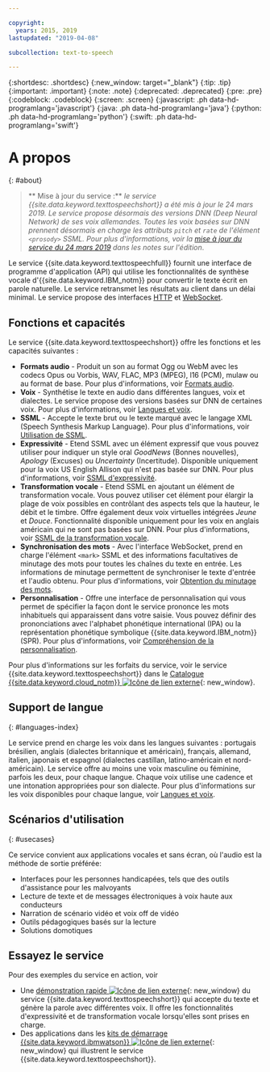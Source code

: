 ```yaml
---

copyright:
  years: 2015, 2019
lastupdated: "2019-04-08"

subcollection: text-to-speech

---
```


{:shortdesc: .shortdesc}
{:new_window: target="_blank"}
{:tip: .tip}
{:important: .important}
{:note: .note}
{:deprecated: .deprecated}
{:pre: .pre}
{:codeblock: .codeblock}
{:screen: .screen}
{:javascript: .ph data-hd-programlang='javascript'}
{:java: .ph data-hd-programlang='java'}
{:python: .ph data-hd-programlang='python'}
{:swift: .ph data-hd-programlang='swift'}

# A propos
{: #about}

> ** Mise à jour du service :** *le service {{site.data.keyword.texttospeechshort}} a été mis à jour le 24 mars 2019. Le service propose désormais des versions DNN (Deep Neural Network) de ses voix allemandes. Toutes les voix basées sur DNN prennent désormais en charge les attributs `pitch` et `rate` de l'élément `<prosody>` SSML. Pour plus d'informations, voir la [mise à jour du service du 24 mars 2019](/docs/services/text-to-speech/release-notes.html#March2019c) dans les notes sur l'édition*.

Le service {{site.data.keyword.texttospeechfull}} fournit une interface de programme d'application (API) qui utilise les fonctionnalités de synthèse vocale d'{{site.data.keyword.IBM_notm}} pour convertir le texte écrit en parole naturelle. Le service retransmet les résultats au client dans un délai minimal. Le service propose des interfaces [HTTP](/docs/services/text-to-speech/http.html) et [WebSocket](/docs/services/text-to-speech/websockets.html). 

## Fonctions et capacités

Le service {{site.data.keyword.texttospeechshort}} offre les fonctions et les capacités suivantes : 

-   **Formats audio** - Produit un son au format Ogg ou WebM avec les codecs Opus ou Vorbis, WAV, FLAC, MP3 (MPEG), l16 (PCM), mulaw ou au format de base. Pour plus d'informations, voir [Formats audio](/docs/services/text-to-speech/audio-formats.html).
-   **Voix** - Synthétise le texte en audio dans différentes langues, voix et dialectes. Le service propose des versions basées sur DNN de certaines voix. Pour plus d'informations, voir [Langues et voix](/docs/services/text-to-speech/voices.html).
-   **SSML** - Accepte le texte brut ou le texte marqué avec le langage XML (Speech Synthesis Markup Language). Pour plus d'informations, voir [Utilisation de SSML](/docs/services/text-to-speech/SSML.html).
-   **Expressivité** - Etend SSML avec un élément expressif que vous pouvez utiliser pour indiquer un style oral *GoodNews* (Bonnes nouvelles), *Apology* (Excuses) ou *Uncertainty* (Incertitude). Disponible uniquement pour la voix US English Allison qui n'est pas basée sur DNN. Pour plus d'informations, voir [SSML d'expressivité](/docs/services/text-to-speech/SSML-expressive.html).
-   **Transformation vocale** - Etend SSML en ajoutant un élément de transformation vocale. Vous pouvez utiliser cet élément pour élargir la plage de voix possibles en contrôlant des aspects tels que la hauteur, le débit et le timbre. Offre également deux voix virtuelles intégrées *Jeune* et *Douce*. Fonctionnalité disponible uniquement pour les voix en anglais américain qui ne sont pas basées sur DNN. Pour plus d'informations, voir [SSML de la transformation vocale](/docs/services/text-to-speech/SSML-transformation.html).
-   **Synchronisation des mots** - Avec l'interface WebSocket, prend en charge l'élément `<mark>` SSML et des informations facultatives de minutage des mots pour toutes les chaînes du texte en entrée. Les informations de minutage permettent de synchroniser le texte d'entrée et l'audio obtenu. Pour plus d'informations, voir [Obtention du minutage des mots](/docs/services/text-to-speech/word-timing.html).
-   **Personnalisation** - Offre une interface de personnalisation qui vous permet de spécifier la façon dont le service prononce les mots inhabituels qui apparaissent dans votre saisie. Vous pouvez définir des prononciations avec l'alphabet phonétique international (IPA) ou la représentation phonétique symbolique {{site.data.keyword.IBM_notm}} (SPR). Pour plus d'informations, voir [Compréhension de la personnalisation](/docs/services/text-to-speech/custom-intro.html).

Pour plus d'informations sur les forfaits du service, voir le service {{site.data.keyword.texttospeechshort}} dans le [Catalogue {{site.data.keyword.cloud_notm}} ![Icône de lien externe](../../icons/launch-glyph.svg "Icône de lien externe")](https://{DomainName}/catalog/services/text-to-speech){: new_window}.

## Support de langue 
{: #languages-index}

Le service prend en charge les voix dans les langues suivantes : portugais brésilien, anglais (dialectes britannique et américain), français, allemand, italien, japonais et espagnol (dialectes castillan, latino-américain et nord-américain). Le service offre au moins une voix masculine ou féminine, parfois les deux, pour chaque langue. Chaque voix utilise une cadence et une intonation appropriées pour son dialecte. Pour plus d'informations sur les voix disponibles pour chaque langue, voir [Langues et voix](/docs/services/text-to-speech/voices.html).

## Scénarios d'utilisation 
{: #usecases}

Ce service convient aux applications vocales et sans écran, où l'audio est la méthode de sortie préférée: 

-   Interfaces pour les personnes handicapées, tels que des outils d'assistance pour les malvoyants 
-   Lecture de texte et de messages électroniques à voix haute aux conducteurs 
-   Narration de scénario vidéo et voix off de vidéo 
-   Outils pédagogiques basés sur la lecture 
-   Solutions domotiques 

## Essayez le service 

Pour des exemples du service en action, voir 

-   Une [démonstration rapide ![Icône de lien externe](../../icons/launch-glyph.svg "Icône de lien externe")](https://text-to-speech-demo.ng.bluemix.net/){: new_window} du service {{site.data.keyword.texttospeechshort}} qui accepte du texte et génère la parole avec différentes voix. Il offre les fonctionnalités d'expressivité et de transformation vocale lorsqu'elles sont prises en charge. 
-   Des applications dans les [kits de démarrage {{site.data.keyword.ibmwatson}} ![Icône de lien externe](../../icons/launch-glyph.svg "Icône de lien externe")](http://www.ibm.com/watson/developercloud/starter-kits.html){: new_window} qui illustrent le service {{site.data.keyword.texttospeechshort}}.
